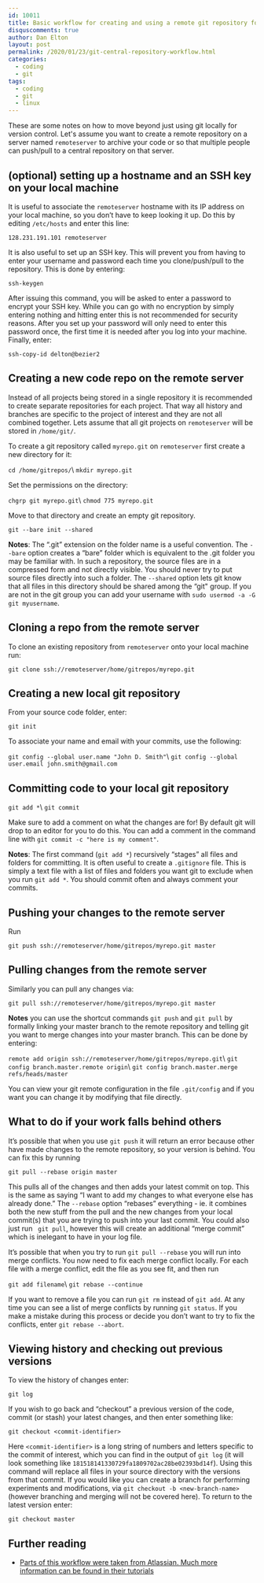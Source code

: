 ```yaml
---
id: 10011
title: Basic workflow for creating and using a remote git repository for backup and collaboration
disquscomments: true
author: Dan Elton
layout: post
permalink: /2020/01/23/git-central-repository-workflow.html
categories:
  - coding
  - git
tags:
  - coding
  - git
  - linux
---
```



These are some notes on how to move beyond just using git locally for version control. Let's assume you want to create a remote repository on a server named `remoteserver` to archive your code or so that multiple people can push/pull to a central repository on that server.

## (optional) setting up a hostname and an SSH key on your local machine

It is useful to associate the `remoteserver` hostname with its IP address on your local machine, so you don’t have to keep looking it up. Do this by editing `/etc/hosts` and enter this line:

`128.231.191.101 remoteserver`

It is also useful to set up an SSH key. This will prevent you from having to enter your username and password each time you clone/push/pull to the repository. This is done by entering:

`ssh-keygen`

After issuing this command, you will be asked to enter a password to encrypt your SSH key. While you can go with no encryption by simply entering nothing and hitting enter this is not recommended for security reasons. After you set up your password will only need to enter this password once, the first time it is needed after you log into your machine. Finally, enter:

`ssh-copy-id delton@bezier2`

## Creating a new code repo on the remote server

Instead of all projects being stored in a single repository it is recommended to create separate repositories for each project. That way all history and branches are specific to the project of interest and they are not all combined together. Lets assume that all git projects on `remoteserver` will be stored in `/home/git/`.  

To create a git repository called `myrepo.git` on `remoteserver` first create a new directory for it:

`cd /home/gitrepos/`\\
`mkdir myrepo.git`

Set the permissions on the directory:

`chgrp git myrepo.git`\\
`chmod 775 myrepo.git`

Move to that directory and create an empty git repository.

`git --bare init --shared`

**Notes**: The “.git” extension on the folder name is a useful
convention. The `--bare` option creates a “bare” folder which is
equivalent to the .git folder you may be familiar with. In such a
repository, the source files are in a compressed form and not directly
visible. You should never try to put source files directly into such a
folder. The `--shared` option lets git know that all files in this
directory should be shared among the “git" group. If you are not in the
git group you can add your username with `sudo usermod -a -G git
myusername`.

## Cloning a repo from the remote server

To clone an existing repository from `remoteserver` onto your local machine
run:

`git clone ssh://remoteserver/home/gitrepos/myrepo.git`

## Creating a new local git repository

From your source code folder, enter:

`git init`

To associate your name and email with your commits, use the following:

`git config --global user.name "John D. Smith"`\\
`git config --global user.email john.smith@gmail.com`

## Committing code to your local git repository

`git add *`\\
`git commit`

Make sure to add a comment on what the changes are for\! By default git
will drop to an editor for you to do this. You can add a comment in the
command line with `git commit -c "here is my comment"`.  

**Notes**: The first command (`git add *`) recursively “stages” all
files and folders for committing. It is often useful to create a
`.gitignore` file. This is simply a text file with a list of files and
folders you want git to exclude when you run `git add *`. You should
commit often and always comment your commits.

## Pushing your changes to the remote server

Run  

`git push ssh://remoteserver/home/gitrepos/myrepo.git master`

## Pulling changes from the remote server

Similarly you can pull any changes via:

`git pull ssh://remoteserver/home/gitrepos/myrepo.git master`

**Notes** you can use the shortcut commands `git push` and `git pull` by
formally linking your master branch to the remote repository and
telling git you want to merge changes into your master branch. This can
be done by entering:

`remote add origin ssh://remoteserver/home/gitrepos/myrepo.git`\\
`git config branch.master.remote origin`\\
`git config branch.master.merge refs/heads/master`

You can view your git remote configuration in the file `.git/config` and
if you want you can change it by modifying that file directly.

## What to do if your work falls behind others

It’s possible that when you use `git push` it will return an error
because other have made changes to the remote repository, so your
version is behind. You can fix this by running

`git pull --rebase origin master`

This pulls all of the changes and then adds your latest commit on top.
This is the same as saying “I want to add my changes to what everyone
else has already done.” The `--rebase` option “rebases” everything -
ie. it combines both the new stuff from the pull and the new changes
from your local commit(s) that you are trying to push into your last
commit. You could also just run `  git pull `, however this will create
an additional “merge commit” which is inelegant to have in your log
file.  

It’s possible that when you try to run `git pull --rebase` you will run
into merge conflicts. You now need to fix each merge conflict locally.
For each file with a merge conflict, edit the file as you see fit, and
then run

`git add filename`\\
`git rebase --continue`

If you want to remove a file you can run `git rm` instead of `git add`. At any time you can see a list of merge conflicts by running `git status`. If you make a mistake during this process or decide you don’t want to try to fix the conflicts, enter `git rebase --abort`.

## Viewing history and checking out previous versions

To view the history of changes enter:

`git log`

If you wish to go back and “checkout” a previous version of the code,
commit (or stash) your latest changes, and then enter something like:

`git checkout <commit-identifier>`

Here `<commit-identifier>` is a long string of numbers and letters
specific to the commit of interest, which you can find in the output of
`git log` (it will look something like
`181518141330729fa1809702ac28be02393bd14f`). Using this command will
replace all files in your source directory with the versions from that
commit. If you would like you can create a branch for performing
experiments and modifications, via `git checkout -b <new-branch-name>`
(however branching and merging will not be covered here). To return to
the latest version enter:

`git checkout master`

## Further reading

* [Parts of this workflow were taken from Atlassian. Much more information can be found in their tutorials](https://www.atlassian.com/git)

